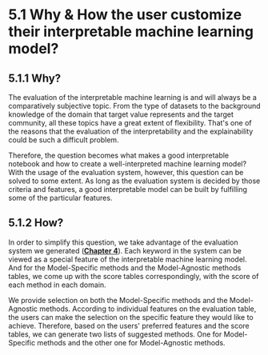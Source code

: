 # 5.1 Why & How the user customize their interpretable machine learning model?

## 5.1.1 Why?

The evaluation of the interpretable machine learning is and will always be a comparatively subjective topic. From the type of datasets to the background knowledge of the domain that target value represents and the target community, all these topics have a great extent of flexibility. That's one of the reasons that the evaluation of the interpretability and the explainability could be such a difficult problem.

Therefore, the question becomes what makes a good interpretable notebook and how to create a well-interpreted machine learning model? With the usage of the evaluation system, however, this question can be solved to some extent. As long as the evaluation system is decided by those criteria and features, a good interpretable model can be built by fulfilling some of the particular features.

## 5.1.2 How?

In order to simplify this question, we take advantage of the evaluation system we generated \([**Chapter 4**](https://github.com/prabhuSub/An-Evaluation-System-for-Interpretable-Machine-Learning/tree/29ba6af7d34765b51d3379b9d46b146be2683bd4/4.-evaluation-system-of-interpretable-machine-learning)\). Each keyword in the system can be viewed as a special feature of the interpretable machine learning model. And for the Model-Specific methods and the Model-Agnostic methods tables, we come up with the score tables correspondingly, with the score of each method in each domain.

We provide selection on both the Model-Specific methods and the Model-Agnostic methods. According to individual features on the evaluation table, the users can make the selection on the specific feature they would like to achieve. Therefore, based on the users' preferred features and the score tables, we can generate two lists of suggested methods. One for Model-Specific methods and the other one for Model-Agnostic methods.

